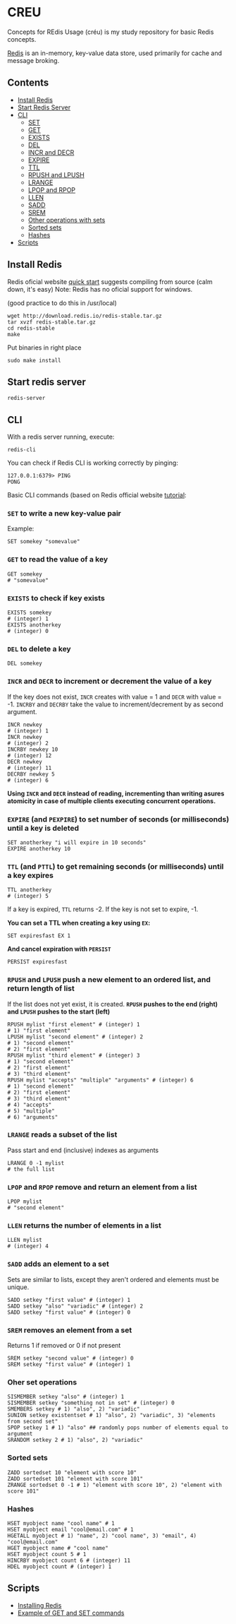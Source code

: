 # CREU

Concepts for REdis Usage (créu) is my study repository for basic Redis concepts.

[Redis](https://redis.io/) is an in-memory, key-value data store, used primarily for cache and message broking.

## Contents

- [Install Redis](#install-redis) 
- [Start Redis Server](#start-redis-server)
- [CLI](#cli)
  - [SET](#set-to-write-a-new-key-value-pair)
  - [GET](https://github.com/jpgsaraceni/creu/edit/main/README.md#get-to-read-the-value-of-a-key)
  - [EXISTS](https://github.com/jpgsaraceni/creu/edit/main/README.md#exists-to-check-if-key-exists)
  - [DEL](https://github.com/jpgsaraceni/creu/edit/main/README.md#del-to-delete-a-key)
  - [INCR and DECR](https://github.com/jpgsaraceni/creu/edit/main/README.md#incr-and-decr-to-increment-or-decrement-the-value-of-a-key)
  - [EXPIRE](https://github.com/jpgsaraceni/creu/edit/main/README.md#expire-and-pexpire-to-set-number-of-seconds-or-milliseconds-until-a-key-is-deleted)
  - [TTL](https://github.com/jpgsaraceni/creu/edit/main/README.md#ttl-and-pttl-to-get-remaining-seconds-or-milliseconds-until-a-key-expires)
  - [RPUSH and LPUSH](https://github.com/jpgsaraceni/creu/edit/main/README.md#rpush-and-lpush-push-a-new-element-to-an-ordered-list-and-return-length-of-list)
  - [LRANGE](https://github.com/jpgsaraceni/creu/edit/main/README.md#lrange-reads-a-subset-of-the-list)
  - [LPOP and RPOP](https://github.com/jpgsaraceni/creu/edit/main/README.md#lpop-and-rpop-remove-and-return-an-element-from-a-list)
  - [LLEN](https://github.com/jpgsaraceni/creu/edit/main/README.md#llen-returns-the-number-of-elements-in-a-list)
  - [SADD](https://github.com/jpgsaraceni/creu/edit/main/README.md#sadd-adds-an-element-to-a-set)
  - [SREM](https://github.com/jpgsaraceni/creu/edit/main/README.md#srem-removes-an-element-from-a-set)
  - [Other operations with sets](https://github.com/jpgsaraceni/creu/edit/main/README.md#oher-set-operations)
  - [Sorted sets](https://github.com/jpgsaraceni/creu/edit/main/README.md#sorted-sets)
  - [Hashes](https://github.com/jpgsaraceni/creu/edit/main/README.md#hashes)
- [Scripts](#scripts)

## Install Redis

Redis oficial website [quick start](https://redis.io/topics/quickstart) suggests compiling from source (calm down, it's easy) Note: Redis has no oficial support for windows.

(good practice to do this in /usr/local)

```shell
wget http://download.redis.io/redis-stable.tar.gz
tar xvzf redis-stable.tar.gz
cd redis-stable
make
```

Put binaries in right place

```shell
sudo make install
```

## Start redis server

```shell
redis-server
```

## CLI

With a redis server running, execute:

```shell
redis-cli
```

You can check if Redis CLI is working correctly by pinging:

```console
127.0.0.1:6379> PING
PONG
```

Basic CLI commands (based on Redis official website [tutorial](https://try.redis.io/):

### `SET` to write a new key-value pair

Example:

```shell
SET somekey "somevalue"
```

### `GET` to read the value of a key

```shell
GET somekey
# "somevalue"
```

### `EXISTS` to check if key exists

```shell
EXISTS somekey
# (integer) 1
EXISTS anotherkey
# (integer) 0
```

### `DEL` to delete a key

```shell
DEL somekey
```

### `INCR` and `DECR` to increment or decrement the value of a key

If the key does not exist, `INCR` creates with value = 1 and `DECR` with value = -1.
`INCRBY` and `DECRBY` take the value to increment/decrement by as second argument.

```shell
INCR newkey
# (integer) 1
INCR newkey
# (integer) 2
INCRBY newkey 10
# (integer) 12
DECR newkey
# (integer) 11
DECRBY newkey 5
# (integer) 6
```

**Using `INCR` and `DECR` instead of reading, incrementing than writing asures atomicity in case of multiple clients executing concurrent operations.**

### `EXPIRE` (and `PEXPIRE`) to set number of seconds (or milliseconds) until a key is deleted

```shell
SET anotherkey "i will expire in 10 seconds"
EXPIRE anotherkey 10
```

### `TTL` (and `PTTL`) to get remaining seconds (or milliseconds) until a key expires

```shell
TTL anotherkey
# (integer) 5
```

If a key is expired, `TTL` returns -2. If the key is not set to expire, -1.

**You can set a TTL when creating a key using `EX`:**

```shell
SET expiresfast EX 1
```

**And cancel expiration with `PERSIST`**

```shell
PERSIST expiresfast
```

### `RPUSH` and `LPUSH` push a new element to an ordered list, and return length of list

If the list does not yet exist, it is created.
**`RPUSH` pushes to the end (right) and `LPUSH` pushes to the start (left)**

```shell
RPUSH mylist "first element" # (integer) 1
# 1) "first element"
LPUSH mylist "second element" # (integer) 2
# 1) "second element"
# 2) "first element"
RPUSH mylist "third element" # (integer) 3
# 1) "second element"
# 2) "first element"
# 3) "third element"
RPUSH mylist "accepts" "multiple" "arguments" # (integer) 6
# 1) "second element"
# 2) "first element"
# 3) "third element"
# 4) "accepts"
# 5) "multiple"
# 6) "arguments"
```

### `LRANGE` reads a subset of the list

Pass start and end (inclusive) indexes as arguments

```shell
LRANGE 0 -1 mylist
# the full list
```

### `LPOP` and `RPOP` remove and return an element from a list

```shell
LPOP mylist
# "second element"
```

### `LLEN` returns the number of elements in a list

```shell
LLEN mylist
# (integer) 4
```

### `SADD` adds an element to a set

Sets are similar to lists, except they aren't ordered and elements must be unique.

```shell
SADD setkey "first value" # (integer) 1
SADD setkey "also" "variadic" # (integer) 2
SADD setkey "first value" # (integer) 0
```

### `SREM` removes an element from a set

Returns 1 if removed or 0 if not present

```shell
SREM setkey "second value" # (integer) 0
SREM setkey "first value" # (integer) 1
```

### Oher set operations

```shell
SISMEMBER setkey "also" # (integer) 1
SISMEMBER setkey "something not in set" # (integer) 0
SMEMBERS setkey # 1) "also", 2) "variadic"
SUNION setkey existentset # 1) "also", 2) "variadic", 3) "elements from second set"
SPOP setkey 1 # 1) "also" ## randomly pops number of elements equal to argument
SRANDOM setkey 2 # 1) "also", 2) "variadic"
```

### Sorted sets

```shell
ZADD sortedset 10 "element with score 10"
ZADD sortedset 101 "element with score 101"
ZRANGE sortedset 0 -1 # 1) "element with score 10", 2) "element with score 101"
```

### Hashes

```shell
HSET myobject name "cool name" # 1
HSET myobject email "cool@email.com" # 1
HGETALL myobject # 1) "name", 2) "cool name", 3) "email", 4) "cool@email.com"
HGET myobject name # "cool name"
HSET myobject count 5 # 1
HINCRBY myobject count 6 # (integer) 11
HDEL myobject count # (integer) 1
```

## Scripts

- [Installing Redis](https://github.com/jpgsaraceni/creu/blob/main/scripts/install.sh)
- [Example of GET and SET commands](https://github.com/jpgsaraceni/creu/blob/main/scripts/set_and_get.sh)
